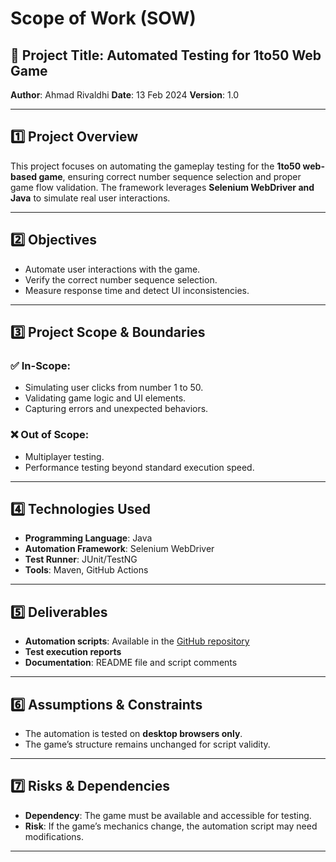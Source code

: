 # Scope of Work (SOW)

## 📌 Project Title: Automated Testing for 1to50 Web Game  
**Author**: Ahmad Rivaldhi
**Date**: 13 Feb 2024
**Version**: 1.0  

---

## 1️⃣ Project Overview  
This project focuses on automating the gameplay testing for the **1to50 web-based game**, ensuring correct number sequence selection and proper game flow validation. The framework leverages **Selenium WebDriver and Java** to simulate real user interactions.

---

## 2️⃣ Objectives  
- Automate user interactions with the game.
- Verify the correct number sequence selection.
- Measure response time and detect UI inconsistencies.

---

## 3️⃣ Project Scope & Boundaries  
### ✅ **In-Scope**:
- Simulating user clicks from number 1 to 50.
- Validating game logic and UI elements.
- Capturing errors and unexpected behaviors.
  
### ❌ **Out of Scope**:
- Multiplayer testing.
- Performance testing beyond standard execution speed.

---

## 4️⃣ Technologies Used  
- **Programming Language**: Java  
- **Automation Framework**: Selenium WebDriver  
- **Test Runner**: JUnit/TestNG  
- **Tools**: Maven, GitHub Actions  

---

## 5️⃣ Deliverables  
- **Automation scripts**: Available in the [GitHub repository](https://github.com/sterbenmzrt/automation-game-1to50)  
- **Test execution reports**  
- **Documentation**: README file and script comments  

---

## 6️⃣ Assumptions & Constraints  
- The automation is tested on **desktop browsers only**.
- The game’s structure remains unchanged for script validity.

---

## 7️⃣ Risks & Dependencies  
- **Dependency**: The game must be available and accessible for testing.  
- **Risk**: If the game’s mechanics change, the automation script may need modifications.  

---
